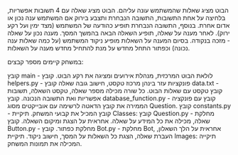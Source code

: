 הבוט מציג שאלות שהמשתמש עונה עליהם. הבוט מציג שאלה עם 4 תשובות אפשריות, בלחיצה על אחת התשובות, התשובה הנבחרת ותצבע בירוק אם המשתמש ענה נכון או אדום אחרת.
בנוסף, התשובה הנבחרת תופיע כהודעה של המשתמש (מצד ימין ועל רקע ירוק).
לאחר מענה על שאלה, תופיע השאלה הבאה בהמשך המסך. 
מענה נכון על שאלה - מזכה בנקודה. 
בסיום המענה על השאלות מופיע ניקוד המשתמש (על כמה שאלות ענה נכונה) וכפתור התחל מחדש על מנת להתחיל מחדש מענה על השאלות.

במשחק קיימים מספר קבצים:

קובץ main - לולאת הבוט המרכזית, מנהלת אירועים ומציגה את רקע הבוט.
קובץ helpers.py - פונקציות עזר בינהן מרכוז טקסט, חישוב גובה שאלה
קובץ data.txt - קובץ טקסט עם שאלות הבוט. כל שורה מכילה מספר שאלה, טקסט השאלה, תשובות אפשריות ואת התשובה הנכונה.
קובץ database_function.py - קובץ עם פונקציה הממירה את קובץ הדאטה לרשימה עם אובייקטים מסוג Question.
קובץ constants.py - קובץ המכיל את קבועי המשחק.
תיקיית Classes:
קובץ Question.py - מחלקת שאלה, מכילה את כל המידע על שאלה. אחראית על הצגת ומיקום השאלה.
קובץ Button.py - מחלקת כפתור.
קובץ Bot.py - מחלקת Bot, אחראית על הלך השאלון, העברת שאלה, הצגת כל השאלות על המסך, חישוב ניקוד.
תיקיית Images:
תיקייה המכילה את תמונות המשחק.
